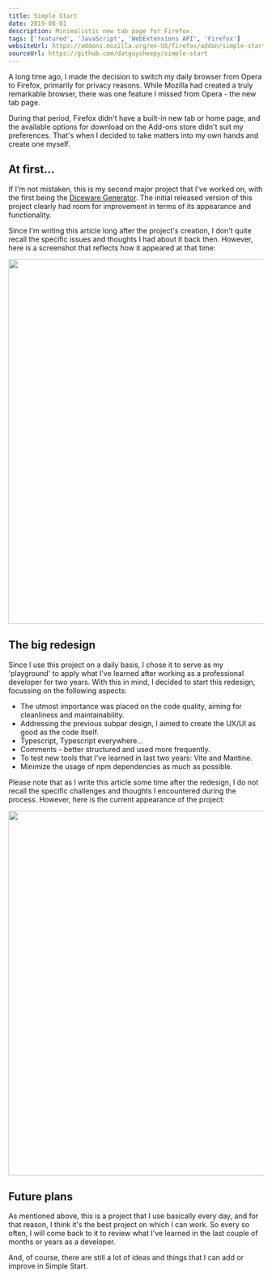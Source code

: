 ```yaml
---
title: Simple Start
date: 2019-08-01
description: Minimalistic new tab page for Firefox.
tags: ['featured', 'JavaScript', 'WebExtensions API', 'Firefox']
websiteUrl: https://addons.mozilla.org/en-US/firefox/addon/simple-start/
sourceUrl: https://github.com/datguysheepy/simple-start
---
```

A long time ago, I made the decision to switch my daily browser from Opera to Firefox, primarily for privacy reasons. 
While Mozilla had created a truly remarkable browser, there was one feature I missed from Opera - the new tab page.

During that period, Firefox didn't have a built-in new tab or home page, and the available options for download on the Add-ons store didn't suit my preferences. 
That's when I decided to take matters into my own hands and create one myself.

## At first...
If I'm not mistaken, this is my second major project that I've worked on, with the first being the [Diceware Generator](/projects/diceware-generator).
The initial released version of this project clearly had room for improvement in terms of its appearance and functionality.

Since I'm writing this article long after the project's creation, I don't quite recall the specific issues and thoughts I had about it back then. 
However, here is a screenshot that reflects how it appeared at that time:

<img src="/public/simplestart_1.png" width="720" class="img-border" />

## The big redesign
Since I use this project on a daily basis, I chose it to serve as my 'playground' to apply what I've learned after working as a professional developer for two years. With this in mind, I decided to start this redesign, focussing on the following aspects:
- The utmost importance was placed on the code quality, aiming for cleanliness and maintainability.
- Addressing the previous subpar design, I aimed to create the UX/UI as good as the code itself.
- Typescript, Typescript everywhere...
- Comments - better structured and used more frequently.
- To test new tools that I've learned in last two years: Vite and Mantine.
- Minimize the usage of npm dependencies as much as possible.

Please note that as I write this article some time after the redesign, I do not recall the specific challenges and thoughts I encountered during the process. However, here is the current appearance of the project:

<img src="/public/simplestart_new.png" width="720" class="img-border" />

## Future plans
As mentioned above, this is a project that I use basically every day, and for that reason, I think it's the best project on which I can work.
So every so often, I will come back to it to review what I've learned in the last couple of months or years as a developer.

And, of course, there are still a lot of ideas and things that I can add or improve in Simple Start.